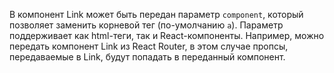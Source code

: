 В компонент Link может быть передан параметр `component`, который позволяет заменить 
корневой тег (по-умолчанию `a`). Параметр поддерживает как html-теги, так и React-компоненты. 
Например, можно передать компонент Link из React Router, в этом случае пропсы, передаваемые в Link, 
будут попадать в переданный компонент.
